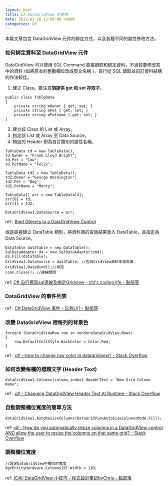 ```yaml
---
layout: post
title: C# DataGridView 的使用
date: 2019-01-28 12:00:00 +0800
categories: C#
---
```


本篇文章包含 DataGridView 元件的綁定方式，以及各種不同的屬性修改方法。

### 如何綁定資料至 DataGridView 元件

DataGridView 可以使用 SQL Command 直接讀取和綁定資料，不過若要修改其中的資料 (如將原本的整數欄位改成英文名稱 )，自行從 SQL 讀取並自訂資料結構的作法較佳。

1. 建立 Class。要注意**須提供 get 和 set 存取子**。

```
public class TableData
{                 
    private string mOwner { get; set; }
    private string mPet { get; set; }
    private string mPetname { get; set; }
}
```

2. 建立該 Class 的 List 或 Array。
3. 指定該 List 或 Array 至 Data Source。
4. 預設的 Header 即為自訂類別的屬性名稱。

```
TableData td = new TableData();
td.Owner = "Frank Lloyd Wright";
td.Pet = "Cow";
td.PetName = "Felix";

TableData td2 = new TableData();
td2.Owner = "George Washington";
td2.Pet = "Dog";
td2.PetName = "Monty";

TableData[] arr = new TableData[4];
arr[0] = td;
arr[1] = td2;

DataGridView1.DataSource = arr;
```

ref : [Bind Objects to a DataGridView Control](https://www.c-sharpcorner.com/article/bind-objects-to-a-datagridview-control/)

或是直接建立 DataTable 類別，將資料庫的查詢結果放入 DataTable，並指定為 Data Source，

```
DataTable dataTable = new DataTable(); 
SqlDataAdapter da = new SqlDataAdapter(cmd);
da.Fill(dataTable);
GridView1.DataSource = dataTable; //告訴GridView資料來源為誰
GridView1.DataBind();//綁定
conn.Close(); //連線關閉       
```

ref: [C# 自行撰寫sql連線及綁定Gridview - chi's coding life - 點部落](https://dotblogs.com.tw/chichiblog/2017/10/16/163211)

### DataGridView 的事件列表

ref : [C# DataGridView 事件 - 自我LV1 - 點部落](https://dotblogs.com.tw/jain/2010/05/13/15206)

### 改變 DataGridView 裡每列的背景色

```
foreach (DataGridViewRow row in vendorsDataGridView.Rows)
{
    row.DefaultCellStyle.BackColor = Color.Red;
}
```

ref : [c# - How to change row color in datagridview? - Stack Overflow](https://stackoverflow.com/questions/2189376/how-to-change-row-color-in-datagridview)

### 如何改變每欄的標題文字 (Header Text)

```
dataGridView1.Columns[column_index].HeaderText = "New Grid Column Name";
```

ref : [c# - Changing DataGridView Header Text At Runtime - Stack Overflow](https://stackoverflow.com/questions/27267176/changing-datagridview-header-text-at-runtime)

### 自動調整欄位寬度的簡單方法

```
dataGridView1.AutoResizeColumns(DataGridViewAutoSizeColumnsMode.Fill);
```

ref: [c# - How do you automatically resize columns in a DataGridView control AND allow the user to resize the columns on that same grid? - Stack Overflow](https://stackoverflow.com/questions/1025670/how-do-you-automatically-resize-columns-in-a-datagridview-control-and-allow-the)

### 調整欄位寬度

```
//設定DataGridView中欄位的寬度
dgvEntityHardware.Columns[0].Width = 110;
```

ref: [[C#]-DataGridView 小技巧 - 程式設計筆記byChris - 點部落](https://dotblogs.com.tw/chris0920/2010/12/27/20418)